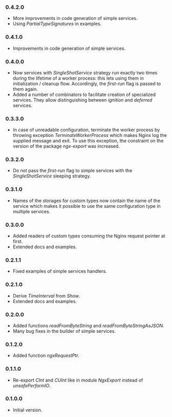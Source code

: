 ### 0.4.2.0

- More improvements in code generation of simple services.
- Using *PartialTypeSignatures* in examples.

### 0.4.1.0

- Improvements in code generation of simple services.

### 0.4.0.0

- Now services with *SingleShotService* strategy run exactly two times during
  the lifetime of a worker process: this lets using them in initialization /
  cleanup flow. Accordingly, the *first-run* flag is passed to them again.
- Added a number of combinators to facilitate creation of specialized services.
  They allow distinguishing between *ignition* and *deferred* services.

### 0.3.3.0

- In case of unreadable configuration, terminate the worker process by throwing
  exception *TerminateWorkerProcess* which makes Nginx log the supplied message
  and exit. To use this exception, the constraint on the version of the package
  *ngx-export* was increased.

### 0.3.2.0

- Do not pass the *first-run* flag to simple services with the
  *SingleShotService* sleeping strategy.

### 0.3.1.0

- Names of the storages for custom types now contain the name of the service
  which makes it possible to use the same configuration type in multiple
  services.

### 0.3.0.0

- Added readers of custom types consuming the Nginx request pointer at first.
- Extended docs and examples.

### 0.2.1.1

- Fixed examples of simple services handlers.

### 0.2.1.0

- Derive *TimeInterval* from *Show*.
- Extended docs and examples.

### 0.2.0.0

- Added functions *readFromByteString* and *readFromByteStringAsJSON*.
- Many bug fixes in the builder of simple services.

### 0.1.2.0

- Added function *ngxRequestPtr*.

### 0.1.1.0

- Re-export *CInt* and *CUInt* like in module *NgxExport* instead of
  *unsafePerformIO*.

### 0.1.0.0

- Initial version.

